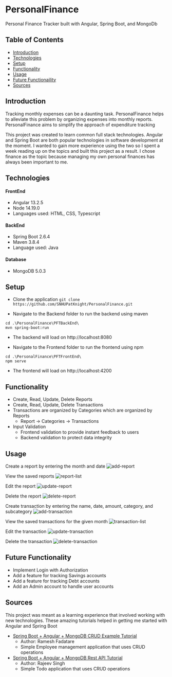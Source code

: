 # PersonalFinance
Personal Finance Tracker built with Angular, Spring Boot, and MongoDb

## Table of Contents
* [Introduction](#Introduction)
* [Technologies](#Technologies)
* [Setup](#Setup)
* [Functionality](#Functionality)
* [Usage](#Usage)
* [Future Functionaility](#Future-Functionaility)
* [Sources](#Sources)

## Introduction
Tracking monthly expenses can be a daunting task. PersonalFinance helps to alleviate this problem by organizing expenses into monthly reports. PersonalFinance aims to simplify the approach of expenditure tracking

This project was created to learn common full stack technologies. Angular and Spring Boot are both popular technologies in software development at the moment. I wanted to gain more experience using the two so I spent a week reading up on the topics and built this project as a result. I chose finance as the topic because managing my own personal finances has always been important to me. 

## Technologies
#### FrontEnd
* Angular 13.2.5
* Node 14.19.0
* Languages used: HTML, CSS, Typescript
#### BackEnd
* Spring Boot 2.6.4
* Maven 3.8.4
* Language used: Java
#### Database
* MongoDB 5.0.3

## Setup
* Clone the application
`git clone https://github.com/SNHUPatKnight/PersonalFinance.git`

* Navigate to the Backend folder to run the backend using maven
```
cd .\PersonalFinance\PFTBackEnd\
mvn spring-boot:run
```
* The backend will load on http://localhost:8080

* Navigate to the Frontend folder to run the frontend using npm
```
cd .\PersonalFinance\PFTFrontEnd\
npm serve
```
* The frontend will load on http://localhost:4200

## Functionality
* Create, Read, Update, Delete Reports
* Create, Read, Update, Delete Transactions
* Transactions are organized  by Categories which are organized  by Reports
     * Report -> Categories -> Transactions
* Input Validation
     * Frontend validation to provide instant feedback to users
     * Backend validation to protect data integrity

## Usage 
Create a report by entering the month and date
![add-report](https://user-images.githubusercontent.com/82788581/158025173-bfcadf29-e62c-4b05-92d3-60c7f1d65aab.png)

View the saved reports
![report-list](https://user-images.githubusercontent.com/82788581/158025183-5a3f0da0-0373-4b5e-9888-e977fc714ec3.png)

Edit the report
![update-report](https://user-images.githubusercontent.com/82788581/158025192-dc242929-2c3e-4155-939b-365d3f647b4d.png)

Delete the report
![delete-report](https://user-images.githubusercontent.com/82788581/158025200-28656907-01f8-49b3-ac53-c00be1d72129.png)

Create transaction by entering the name, date, amount, category, and subcategory
![add-transaction](https://user-images.githubusercontent.com/82788581/158025207-1ece5f26-452d-4c7b-a382-63b3aff8c5e7.png)

View the saved transactions for the given month
![transaction-list](https://user-images.githubusercontent.com/82788581/158025219-55696b3e-6757-4350-880d-4606692ca8bf.png)

Edit the transaction
![update-transaction](https://user-images.githubusercontent.com/82788581/158025226-1d7694b3-dc0d-46aa-a8d7-ecaca70d39f0.png)

Delete the transaction
![delete-transaction](https://user-images.githubusercontent.com/82788581/158025238-996564d9-2e3b-43bf-a1ab-d7b3d8215d77.png)

## Future Functionality
* Implement Login with Authorization
* Add a feature for tracking Savings accounts
* Add a feature for tracking Debt accounts
* Add an Admin account to handle user accounts

## Sources
This project was meant as a learning experience that involved working with new technologies. These amazing tutorials helped in getting me started with Angular and Spring Boot
* [Spring Boot + Angular + MongoDB CRUD Example Tutorial](https://www.javaguides.net/2019/12/spring-boot-angular-mongodb-crud-example-tutorial.html)
     * Author: Ramesh Fadatare
     * Simple Employee management application that uses CRUD operations
* [Spring Boot + Angular + MongoDB Rest API Tutorial](https://www.callicoder.com/spring-boot-mongodb-angular-js-rest-api-tutorial/)
     * Author: Rajeev Singh
     * Simple Todo application that uses CRUD operations
